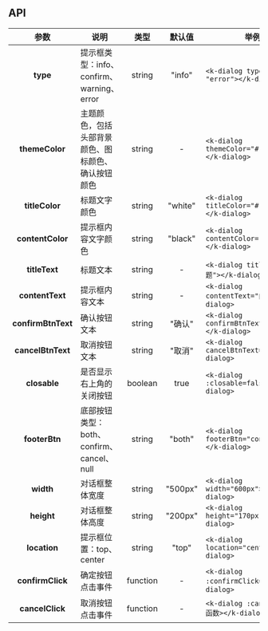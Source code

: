 <script lang="ts" setup>
    import dia from './Dialog.vue'
</script>

<dia/>  

## API
|      **参数**      | 说明                                               |   类型   | 默认值  | 举例                                           |
| :----------------: | -------------------------------------------------- | :------: | :-----: | ---------------------------------------------- |
|      **type**      | 提示框类型：info、confirm、warning、error          |  string  | "info"  | `<k-dialog type = "error"></k-dialog>`         |
|   **themeColor**   | 主题颜色，包括头部背景颜色、图标颜色、确认按钮颜色 |  string  |    -    | `<k-dialog themeColor="#1ABC9C"></k-dialog>`   |
|   **titleColor**   | 标题文字颜色                                       |  string  | "white" | `<k-dialog titleColor="#1ABC9C"></k-dialog>`   |
|  **contentColor**  | 提示框内容文字颜色                                 |  string  | "black" | `<k-dialog contentColor="#1ABC9C"></k-dialog>` |
|   **titleText**    | 标题文本                                           |  string  |    -    | `<k-dialog titleText="标题"></k-dialog>`       |
|  **contentText**   | 提示框内容文本                                     |  string  |    -    | `<k-dialog contentText="内容"></k-dialog>`     |
| **confirmBtnText** | 确认按钮文本                                       |  string  | "确认"  | `<k-dialog confirmBtnText="YES"></k-dialog>`   |
| **cancelBtnText**  | 取消按钮文本                                       |  string  | "取消"  | `<k-dialog cancelBtnText="NO"></k-dialog>`     |
|    **closable**    | 是否显示右上角的关闭按钮                           | boolean  |  true   | `<k-dialog :closable=false></k-dialog>`        |
|   **footerBtn**    | 底部按钮类型：both、confirm、cancel、null          |  string  | "both"  | `<k-dialog footerBtn="confirm"></k-dialog>`    |
|     **width**      | 对话框整体宽度                                     |  string  | "500px" | `<k-dialog width="600px"></k-dialog>`          |
|     **height**     | 对话框整体高度                                     |  string  | "200px" | `<k-dialog height="170px"></k-dialog>`         |
|    **location**    | 提示框位置：top、center                            |  string  |  "top"  | `<k-dialog location="center"></k-dialog>`      |
|  **confirmClick**  | 确定按钮点击事件                                   | function |    -    | `<k-dialog :confirmClick=函数></k-dialog>`   |
|  **cancelClick**   | 取消按钮点击事件                                   | function |    -    | `<k-dialog :cancelClick=函数></k-dialog>`    |